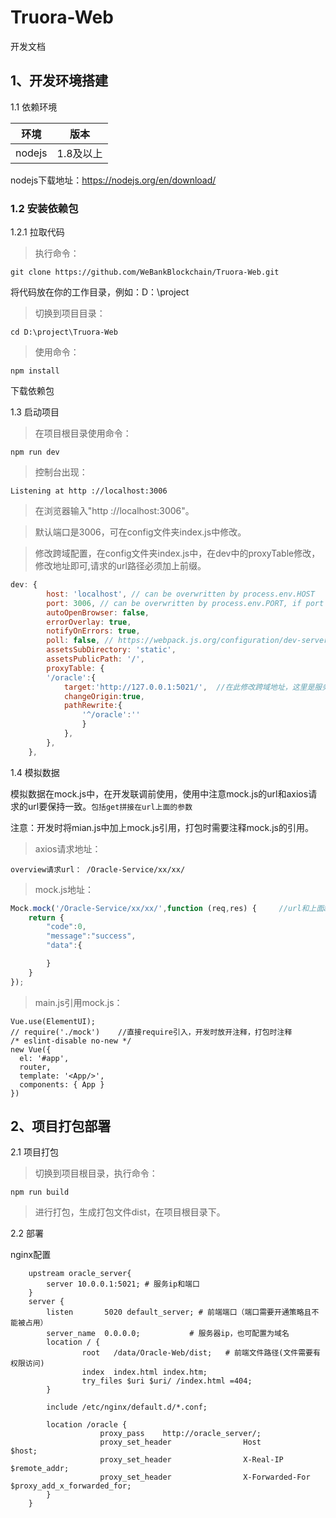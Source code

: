 # Truora-Web
开发文档


## 1、开发环境搭建

1.1 依赖环境

| 环境     | 版本              |
| ------   | ---------------  |
| nodejs   | 1.8及以上         |

nodejs下载地址：https://nodejs.org/en/download/

### 1.2 安装依赖包

1.2.1 拉取代码

> 执行命令：

    git clone https://github.com/WeBankBlockchain/Truora-Web.git

将代码放在你的工作目录，例如：D：\project

> 切换到项目目录：

    cd D:\project\Truora-Web

> 使用命令：

    npm install

下载依赖包

1.3 启动项目

> 在项目根目录使用命令：

    npm run dev

> 控制台出现：

```
Listening at http ://localhost:3006
```

> 在浏览器输入"http ://localhost:3006"。

> 默认端口是3006，可在config文件夹index.js中修改。

> 修改跨域配置，在config文件夹index.js中，在dev中的proxyTable修改，修改地址即可,请求的url路径必须加上前缀。

```js
dev: {
        host: 'localhost', // can be overwritten by process.env.HOST
        port: 3006, // can be overwritten by process.env.PORT, if port is in use, a free one will be determined
        autoOpenBrowser: false,
        errorOverlay: true,
        notifyOnErrors: true,
        poll: false, // https://webpack.js.org/configuration/dev-server/#devserver-watchoptions-
        assetsSubDirectory: 'static',
        assetsPublicPath: '/',
        proxyTable: {
        '/oracle':{
            target:'http://127.0.0.1:5021/',  //在此修改跨域地址，这里是服务ip和端口，且可以访问
            changeOrigin:true,
            pathRewrite:{
                '^/oracle':''
                }
            },
        },
    },
```

1.4 模拟数据

模拟数据在mock.js中，在开发联调前使用，使用中注意mock.js的url和axios请求的url要保持一致。`包括get拼接在url上面的参数`

注意：开发时将mian.js中加上mock.js引用，打包时需要注释mock.js的引用。

> axios请求地址：

    overview请求url： /Oracle-Service/xx/xx/

> mock.js地址：

```js
Mock.mock('/Oracle-Service/xx/xx/',function (req,res) {     //url和上面axios相同
    return {
        "code":0,
        "message":"success",
        "data":{

        }
    }
});
```

> main.js引用mock.js：

```js.github
Vue.use(ElementUI);
// require('./mock')    //直接require引入，开发时放开注释，打包时注释
/* eslint-disable no-new */
new Vue({
  el: '#app',
  router,
  template: '<App/>',
  components: { App }
})
```


## 2、项目打包部署

2.1 项目打包

> 切换到项目根目录，执行命令：

    npm run build

> 进行打包，生成打包文件dist，在项目根目录下。

2.2 部署

nginx配置

```Nginx
    upstream oracle_server{
        server 10.0.0.1:5021; # 服务ip和端口
    }
    server {
        listen       5020 default_server; # 前端端口（端口需要开通策略且不能被占用）
        server_name  0.0.0.0;           # 服务器ip，也可配置为域名
        location / {
                root   /data/Oracle-Web/dist;   # 前端文件路径(文件需要有权限访问)
                index  index.html index.htm;
                try_files $uri $uri/ /index.html =404;
        }

        include /etc/nginx/default.d/*.conf;

        location /oracle {
                    proxy_pass    http://oracle_server/;
                    proxy_set_header                Host                         $host;
                    proxy_set_header                X-Real-IP                 $remote_addr;
                    proxy_set_header                X-Forwarded-For         $proxy_add_x_forwarded_for;
        }
    }
```
